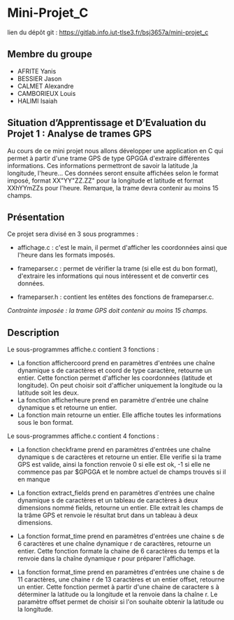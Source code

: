 # Mini-Projet_C

lien du dépôt git : https://gitlab.info.iut-tlse3.fr/bsj3657a/mini-projet_c

##  Membre du groupe

 - AFRITE Yanis
 - BESSIER Jason
 - CALMET Alexandre
 - CAMBORIEUX Louis
 - HALIMI Isaiah

## Situation d’Apprentissage et D’Evaluation du Projet 1 : Analyse de trames GPS

Au cours de ce mini projet nous allons développer une application en C qui permet à partir d'une trame GPS de type GPGGA d'extraire différentes informations. Ces informations permettront de savoir la latitude ,la longitude, l'heure... Ces données seront ensuite affichées selon le format imposé, format XX"YY"ZZ.ZZ" pour la longitude et latitude et format XXhYYmZZs pour l'heure. Remarque, la trame devra contenir au moins 15 champs.


##  Présentation

Ce projet sera divisé en 3 sous programmes :

 - affichage.c : c'est le main, il permet d'afficher les coordonnées ainsi que l'heure dans les formats imposés.

 - frameparser.c : permet de vérifier la trame (si elle est du bon format), d'extraire les informations qui nous intéressent et de convertir ces données.
 
 - frameparser.h : contient les entêtes des fonctions de frameparser.c.
 
*Contrainte imposée : la trame GPS doit contenir au moins 15 champs.*

##  Description

Le sous-programmes affiche.c contient 3 fonctions :

- La fonction affichercoord prend en paramètres d'entrées une chaîne dynamique s de caractères et coord de type caractère, retourne un entier. Cette fonction permet d'afficher les coordonnées (latitude et longitude). On peut choisir soit d'afficher uniquement la longitude ou la latitude soit les deux.
- La fonction afficherheure prend en paramètre d'entrée une chaîne dynamique s et retourne un entier. 
- La fonction main retourne un entier. Elle affiche toutes les informations sous le bon format.

Le sous-programmes affiche.c contient 4 fonctions :

- La fonction checkframe prend en paramètres d'entrées une chaîne dynamique s de caractères et retourne un entier. Elle verifie si la trame GPS est valide, ainsi la fonction renvoie 0 si elle est ok, -1 si elle ne commence pas par $GPGGA et le nombre actuel de champs trouvés si il en manque

- La fonction extract_fields prend en paramètres d'entrées une chaîne dynamique s de caractères et un tableau de caractères à deux dimensions nommé fields, retourne un entier. Elle extrait les champs de la trâme GPS et renvoie le résultat brut dans un tableau à deux dimensions.

- La fonction format_time prend en paramètres d'entrées une chaine s de 6 caractères et une chaîne dynamique r de caractères, retourne un entier. Cette fonction formate la chaine de 6 caractères du temps et la renvoie dans la chaîne dynamique r pour préparer l'affichage.

- La fonction format_time prend en paramètres d'entrées une chaine s de 11 caractères, une chaine r de 13 caractères et un entier offset, retourne un entier. Cette fonction permet à partir d'une chaine de caractere s à déterminer la latitude ou la longitude et la renvoie dans la chaîne r. Le paramètre offset permet de choisir si l'on souhaite obtenir la latitude ou la longitude.

